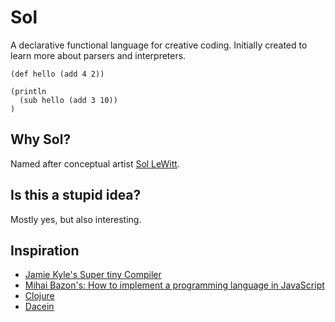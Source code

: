 # Sol
A declarative functional language for creative coding. Initially created to
learn more about parsers and interpreters.

```
(def hello (add 4 2))

(println
  (sub hello (add 3 10))
)
```

## Why Sol?
Named after conceptual artist [Sol LeWitt](https://en.wikipedia.org/wiki/Sol_LeWitt).

## Is this a stupid idea?
Mostly yes, but also interesting.

## Inspiration
- [Jamie Kyle's Super tiny Compiler](https://github.com/jamiebuilds/the-super-tiny-compiler)
- [Mihai Bazon's: How to implement a programming language in JavaScript](https://lisperator.net/pltut/)
- [Clojure](https://clojure.org/)
- [Dacein](https://github.com/szymonkaliski/dacein)
